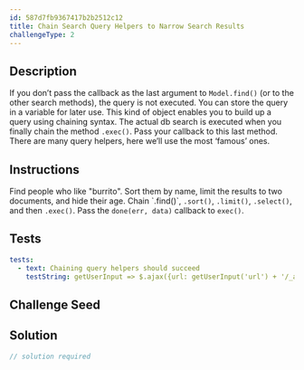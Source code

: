 ```yaml
---
id: 587d7fb9367417b2b2512c12
title: Chain Search Query Helpers to Narrow Search Results
challengeType: 2
---
```


## Description
<section id='description'>
If you don’t pass the callback as the last argument to <code>Model.find()</code> (or to the other search methods), the query is not executed. You can store the query in a variable for later use. This kind of object enables you to build up a query using chaining syntax. The actual db search is executed when you finally chain the method <code>.exec()</code>. Pass your callback to this last method. There are many query helpers, here we’ll use the most ‘famous’ ones.
</section>

## Instructions
<section id='instructions'>
Find people who like "burrito". Sort them by name, limit the results to two documents, and hide their age. Chain `.find()`, <code>.sort()</code>, <code>.limit()</code>, <code>.select()</code>, and then <code>.exec()</code>. Pass the <code>done(err, data)</code> callback to <code>exec()</code>.
</section>

## Tests
<section id='tests'>

```yml
tests:
  - text: Chaining query helpers should succeed
    testString: getUserInput => $.ajax({url: getUserInput('url') + '/_api/query-tools', type: 'POST', contentType:'application/json', data: JSON.stringify([{name: 'Pablo', age: 26, favoriteFoods: ['burrito', 'hot-dog']}, {name: 'Bob', age: 23, favoriteFoods: ['pizza', 'nachos']}, {name: 'Ashley', age: 32, favoriteFoods: ['steak', 'burrito']}, {name: 'Mario', age: 51, favoriteFoods: ['burrito', 'prosciutto']} ]) }).then(data => { assert.isArray(data, 'the response should be an Array'); assert.equal(data.length, 2, 'the data array length is not what expected'); assert.notProperty(data[0], 'age', 'The returned first item has too many properties'); assert.equal(data[0].name, 'Ashley', 'The returned first item name is not what expected'); assert.notProperty(data[1], 'age', 'The returned second item has too many properties'); assert.equal(data[1].name, 'Mario', 'The returned second item name is not what expected');}, xhr => { throw new Error(xhr.responseText); })

```

</section>

## Challenge Seed
<section id='challengeSeed'>

</section>

## Solution
<section id='solution'>

```js
// solution required
```
</section>
